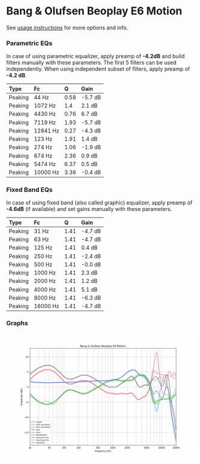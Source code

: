 # Bang & Olufsen Beoplay E6 Motion
See [usage instructions](https://github.com/jaakkopasanen/AutoEq#usage) for more options and info.

### Parametric EQs
In case of using parametric equalizer, apply preamp of **-4.2dB** and build filters manually
with these parameters. The first 5 filters can be used independently.
When using independent subset of filters, apply preamp of **-4.2 dB**.

| Type    | Fc       |    Q | Gain    |
|:--------|:---------|:-----|:--------|
| Peaking | 44 Hz    | 0.58 | -5.7 dB |
| Peaking | 1072 Hz  | 1.4  | 2.1 dB  |
| Peaking | 4430 Hz  | 0.76 | 6.7 dB  |
| Peaking | 7119 Hz  | 1.93 | -5.7 dB |
| Peaking | 12841 Hz | 0.27 | -4.3 dB |
| Peaking | 123 Hz   | 1.91 | 1.4 dB  |
| Peaking | 274 Hz   | 1.06 | -1.9 dB |
| Peaking | 674 Hz   | 2.36 | 0.9 dB  |
| Peaking | 5474 Hz  | 6.37 | 0.5 dB  |
| Peaking | 10000 Hz | 3.36 | -0.4 dB |

### Fixed Band EQs
In case of using fixed band (also called graphic) equalizer, apply preamp of **-4.6dB**
(if available) and set gains manually with these parameters.

| Type    | Fc       |    Q | Gain    |
|:--------|:---------|:-----|:--------|
| Peaking | 31 Hz    | 1.41 | -4.7 dB |
| Peaking | 63 Hz    | 1.41 | -4.7 dB |
| Peaking | 125 Hz   | 1.41 | 0.4 dB  |
| Peaking | 250 Hz   | 1.41 | -2.4 dB |
| Peaking | 500 Hz   | 1.41 | -0.0 dB |
| Peaking | 1000 Hz  | 1.41 | 2.3 dB  |
| Peaking | 2000 Hz  | 1.41 | 1.2 dB  |
| Peaking | 4000 Hz  | 1.41 | 5.1 dB  |
| Peaking | 8000 Hz  | 1.41 | -6.3 dB |
| Peaking | 16000 Hz | 1.41 | -4.7 dB |

### Graphs
![](./Bang%20&%20Olufsen%20Beoplay%20E6%20Motion.png)